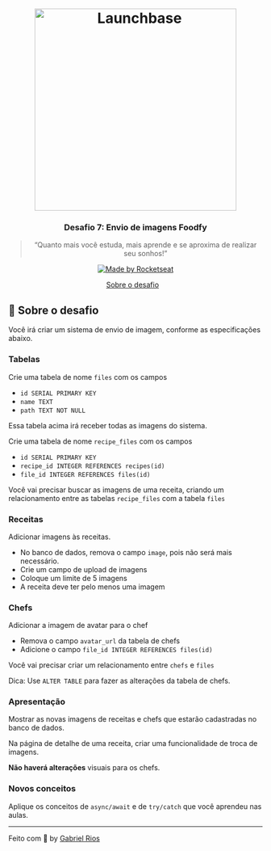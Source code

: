<h1 align="center">
    <img alt="Launchbase" src="https://storage.googleapis.com/golden-wind/bootcamp-launchbase/logo.png" width="400px" />
</h1>

<h3 align="center">
  Desafio 7: Envio de imagens Foodfy 
</h3>

<blockquote align="center">“Quanto mais você estuda, mais aprende e se aproxima de realizar seu sonhos!”</blockquote>

<p align="center">

  <a href="https://rocketseat.com.br">
    <img alt="Made by Rocketseat" src="https://img.shields.io/badge/made%20by-Rocketseat-%23F8952D">
  </a>

</p>

<p align="center">
  <a href="#rocket-sobre-o-desafio">Sobre o desafio</a>&nbsp;&nbsp;&nbsp;
</p>

## :rocket: Sobre o desafio

Você irá criar um sistema de envio de imagem, conforme as especificações abaixo.

### Tabelas

Crie uma tabela de nome `files` com os campos

- `id SERIAL PRIMARY KEY`
- `name TEXT`
- `path TEXT NOT NULL`

Essa tabela acima irá receber todas as imagens do sistema.

Crie uma tabela de nome `recipe_files` com os campos

- `id SERIAL PRIMARY KEY`
- `recipe_id INTEGER REFERENCES recipes(id)`
- `file_id INTEGER REFERENCES files(id)`

Você vai precisar buscar as imagens de uma receita, criando um 
relacionamento entre as tabelas `recipe_files` com a tabela `files`

### Receitas

Adicionar imagens às receitas.

- No banco de dados, remova o campo `image`, pois não será mais necessário.
- Crie um campo de upload de imagens
- Coloque um limite de 5 imagens
- A receita deve ter pelo menos uma imagem

### Chefs

Adicionar a imagem de avatar para o chef

- Remova o campo `avatar_url` da tabela de chefs
- Adicione o campo `file_id INTEGER REFERENCES files(id)`

Você vai precisar criar um relacionamento entre `chefs` e `files`

Dica: Use `ALTER TABLE` para fazer as alterações da tabela de chefs.

### Apresentação

Mostrar as novas imagens de receitas e chefs que estarão cadastradas no banco de dados.

Na página de detalhe de uma receita, criar uma funcionalidade de troca de imagens.

**Não haverá alterações** visuais para os chefs.

### Novos conceitos

Aplique os conceitos de `async/await` e de `try/catch` que você aprendeu nas aulas.

---

Feito com :black_heart: by [Gabriel Rios](https://www.linkedin.com/in/grioos/)
